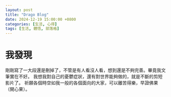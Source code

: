 ```yaml
---
layout: post
title: "Drago Blog"
date: 2024-12-19 15:00:00 +0800
categories: [生活, 心得]
tags: [生活, 體悟, 部落格]
---
```


# 我發現 

剛剛寫了一大段還是刪掉了，不管是有人看沒人看，想到還是不夠完善。畢竟我文筆實在不好。
我想我對自己的憂鬱症狀，還有對世界能夠做的，就是不斷的剪短影片了。
祈願各個時空如我一般的各個面向的大家，可以離苦得樂，早證佛果（開心果）。